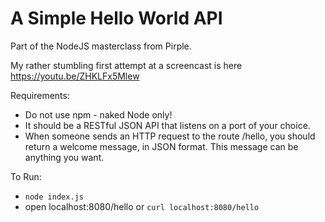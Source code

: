 A Simple Hello World API
===

Part of the NodeJS masterclass from Pirple.

My rather stumbling first attempt at a screencast is here https://youtu.be/ZHKLFx5Mlew

Requirements:

- Do not use npm - naked Node only!
- It should be a RESTful JSON API that listens on a port of your choice. 
- When someone sends an HTTP request to the route /hello, you should return a welcome message, in JSON format. This message can be anything you want. 

To Run:

- `node index.js`
- open localhost:8080/hello or `curl localhost:8080/hello`


